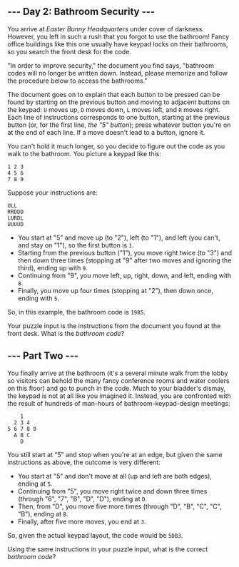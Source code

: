 --- Day 2: Bathroom Security ---
--------------------------------

You arrive at *Easter Bunny Headquarters* under cover of darkness. However, you left in such a rush that you forgot to use the bathroom! Fancy office buildings like this one usually have keypad locks on their bathrooms, so you search the front desk for the code.

"In order to improve security," the document you find says, "bathroom codes will no longer be written down. Instead, please memorize and follow the procedure below to access the bathrooms."

The document goes on to explain that each button to be pressed can be found by starting on the previous button and moving to adjacent buttons on the keypad: `U` moves up, `D` moves down, `L` moves left, and `R` moves right. Each line of instructions corresponds to one button, starting at the previous button (or, for the first line, *the "5" button*); press whatever button you're on at the end of each line. If a move doesn't lead to a button, ignore it.

You can't hold it much longer, so you decide to figure out the code as you walk to the bathroom. You picture a keypad like this:

    1 2 3
    4 5 6
    7 8 9

Suppose your instructions are:

    ULL
    RRDDD
    LURDL
    UUUUD

-   You start at "5" and move up (to "2"), left (to "1"), and left (you can't, and stay on "1"), so the first button is `1`.
-   Starting from the previous button ("1"), you move right twice (to "3") and then down three times (stopping at "9" after two moves and ignoring the third), ending up with `9`.
-   Continuing from "9", you move left, up, right, down, and left, ending with `8`.
-   Finally, you move up four times (stopping at "2"), then down once, ending with `5`.

So, in this example, the bathroom code is `1985`.

Your puzzle input is the instructions from the document you found at the front desk. What is the *bathroom code*?

--- Part Two ---
----------------

You finally arrive at the bathroom (it's a several minute walk from the lobby so visitors can behold the many fancy conference rooms and water coolers on this floor) and go to punch in the code. Much to your bladder's dismay, the keypad is not at all like you imagined it. Instead, you are confronted with the result of hundreds of man-hours of <span title="User Group 143 found a diamond shape to be the most environmentally friendly.">bathroom-keypad-design meetings:</span>

        1
      2 3 4
    5 6 7 8 9
      A B C
        D

You still start at "5" and stop when you're at an edge, but given the same instructions as above, the outcome is very different:

-   You start at "5" and don't move at all (up and left are both edges), ending at `5`.
-   Continuing from "5", you move right twice and down three times (through "6", "7", "B", "D", "D"), ending at `D`.
-   Then, from "D", you move five more times (through "D", "B", "C", "C", "B"), ending at `B`.
-   Finally, after five more moves, you end at `3`.

So, given the actual keypad layout, the code would be `5DB3`.

Using the same instructions in your puzzle input, what is the correct *bathroom code*?
